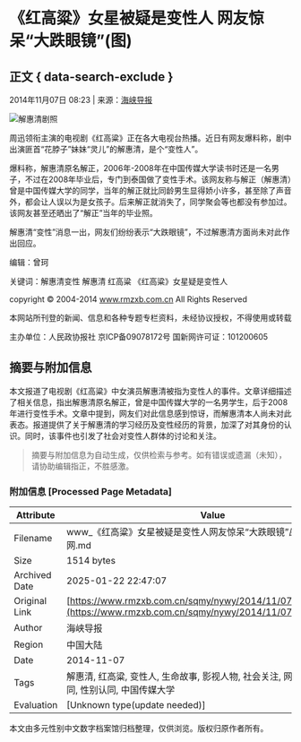 # 《红高粱》女星被疑是变性人 网友惊呆“大跌眼镜”(图)

## 正文 { data-search-exclude }


2014年11月07日 08:23 | 来源：[海峡导报](http://www.baidu.com/baidu?word=海峡导报) 

![解惠清剧照](http://www.rmzxb.com.cn/upload/resources/image/2014/11/07/40601.jpg)

周迅领衔主演的电视剧《红高粱》正在各大电视台热播。近日有网友爆料称，剧中出演匪首“花脖子”妹妹“灵儿”的解惠清，是个“变性人”。

爆料称，解惠清原名解正，2006年-2008年在中国传媒大学读书时还是一名男子，不过在2008年毕业后，专门到泰国做了变性手术。该网友称与解正（解惠清）曾是中国传媒大学的同学，当年的解正就比同龄男生显得娇小许多，甚至除了声音外，都会让人误以为是女孩子。后来解正就消失了，同学聚会等也都没有参加过。该网友甚至还晒出了“解正”当年的毕业照。

解惠清“变性”消息一出，网友们纷纷表示“大跌眼镜”，不过解惠清方面尚未对此作出回应。

编辑：曾珂

关键词：解惠清变性 解惠清 红高粱 《红高粱》女星疑是变性人

copyright © 2004-2014 www.rmzxb.com.cn All Rights Reserved

本网站所刊登的新闻、信息和各种专题专栏资料，未经协议授权，不得使用或转载

主办单位：人民政协报社 京ICP备09078172号 国新网许可证：101200605
<!-- tcd_original_link https://www.rmzxb.com.cn/sqmy/nywy/2014/11/07/403937.shtml -->


## 摘要与附加信息

<!-- tcd_abstract -->
本文报道了电视剧《红高粱》中女演员解惠清被指为变性人的事件。文章详细描述了相关信息，指出解惠清原名解正，曾是中国传媒大学的一名男学生，后于2008年进行变性手术。文章中提到，网友们对此信息感到惊讶，而解惠清本人尚未对此表态。报道提供了关于解惠清的学习经历及变性经历的背景，加深了对其身份的认识。同时，该事件也引发了社会对变性人群体的讨论和关注。
<!-- tcd_abstract_end -->

> 摘要与附加信息为自动生成，仅供检索与参考。如有错误或遗漏（未知），请协助编辑指正，不胜感激。

### 附加信息 [Processed Page Metadata]

| Attribute       | Value                                  |
|-----------------|----------------------------------------|
| Filename        | www_《红高粱》女星被疑是变性人网友惊呆“大跌眼镜”_图__-_人民政协网.md                             |
| Size            | 1514 bytes                           |
| Archived Date   | 2025-01-22 22:47:07                             |
| Original Link   | [https://www.rmzxb.com.cn/sqmy/nywy/2014/11/07/403937.shtml](https://www.rmzxb.com.cn/sqmy/nywy/2014/11/07/403937.shtml)                       |
| Author          | 海峡导报                               |
| Region          | 中国大陆                               |
| Date            | 2014-11-07                                 |
| Tags            | 解惠清, 红高粱, 变性人, 生命故事, 影视人物, 社会关注, 网友反应, 身份认同, 性别认同, 中国传媒大学                                 |
| Evaluation            | [Unknown type(update needed)]                                 |
<!-- tcd_table_end -->

本文由多元性别中文数字档案馆归档整理，仅供浏览。版权归原作者所有。

